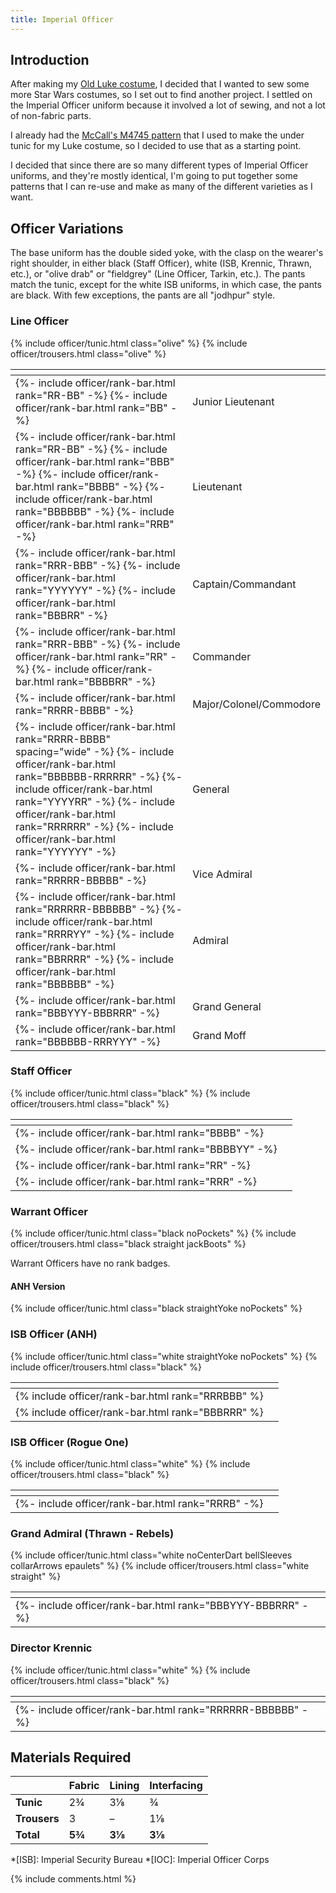 ```yaml
---
title: Imperial Officer
---
```


<link rel="stylesheet" type="text/css" href="{{ '/assets/css/imperial-officer.css?v=' | append: site.github.build_revision | relative_url }}" />

## Introduction

After making my [Old Luke costume](/costuming/luke-tfa.html), I decided that I wanted to sew some more Star Wars costumes, so I set out to find another project. I settled on the Imperial Officer uniform because it involved a lot of sewing, and not a lot of non-fabric parts.

I already had the [McCall's M4745 pattern](https://mccallpattern.mccall.com/m4745) that I used to make the under tunic for my Luke costume, so I decided to use that as a starting point.

I decided that since there are so many different types of Imperial Officer uniforms, and they're mostly identical, I'm going to put together some patterns that I can re-use and make as many of the different varieties as I want.

## Officer Variations
The base uniform has the double sided yoke, with the clasp on the wearer's right shoulder, in either black (Staff Officer), white (ISB, Krennic, Thrawn, etc.), or "olive drab" or "fieldgrey" (Line Officer, Tarkin, etc.). The pants match the tunic, except for the white ISB uniforms, in which case, the pants are black. With few exceptions, the pants are all "jodhpur" style.

### Line Officer
{% include officer/tunic.html class="olive" %}
{% include officer/trousers.html class="olive" %}

<table>
	<thead>
		<tr>
			<th></th>
			<th></th>
		</tr>
	</thead>
	<tbody>
		<tr>
			<td>
				{%- include officer/rank-bar.html rank="RR-BB" -%}
				{%- include officer/rank-bar.html rank="BB" -%}
			</td>
			<td>Junior Lieutenant</td>
		</tr>
		<tr>
			<td>
				{%- include officer/rank-bar.html rank="RR-BB" -%}
				{%- include officer/rank-bar.html rank="BBB" -%}
				{%- include officer/rank-bar.html rank="BBBB" -%}
				{%- include officer/rank-bar.html rank="BBBBBB" -%}
				{%- include officer/rank-bar.html rank="RRB" -%}
			</td>
			<td>Lieutenant</td>
		</tr>
		<tr>
			<td>
				{%- include officer/rank-bar.html rank="RRR-BBB" -%}
				{%- include officer/rank-bar.html rank="YYYYYY" -%}
				{%- include officer/rank-bar.html rank="BBBRR" -%}
			</td>
			<td>Captain/Commandant</td>
		</tr>
		<tr>
			<td>
				{%- include officer/rank-bar.html rank="RRR-BBB" -%}
				{%- include officer/rank-bar.html rank="RR" -%}
				{%- include officer/rank-bar.html rank="BBBBRR" -%}
			</td>
			<td>Commander</td>
		</tr>
		<tr>
			<td>{%- include officer/rank-bar.html rank="RRRR-BBBB" -%}</td>
			<td>Major/Colonel/Commodore</td>
		</tr>
		<tr>
			<td>
				{%- include officer/rank-bar.html rank="RRRR-BBBB" spacing="wide" -%}
				{%- include officer/rank-bar.html rank="BBBBBB-RRRRRR" -%}
				{%- include officer/rank-bar.html rank="YYYYRR" -%}
				{%- include officer/rank-bar.html rank="RRRRRR" -%}
				{%- include officer/rank-bar.html rank="YYYYYY" -%}
			</td>
			<td>General</td>
		</tr>
		<tr>
			<td>{%- include officer/rank-bar.html rank="RRRRR-BBBBB" -%}</td>
			<td>Vice Admiral</td>
		</tr>
		<tr>
			<td>
				{%- include officer/rank-bar.html rank="RRRRRR-BBBBBB" -%}
				{%- include officer/rank-bar.html rank="RRRRYY" -%}
				{%- include officer/rank-bar.html rank="BBRRRR" -%}
				{%- include officer/rank-bar.html rank="BBBBBB" -%}
			</td>
			<td>Admiral</td>
		</tr>
		<tr>
			<td>{%- include officer/rank-bar.html rank="BBBYYY-BBBRRR" -%}</td>
			<td>Grand General</td>
		</tr>
		<tr>
			<td>{%- include officer/rank-bar.html rank="BBBBBB-RRRYYY" -%}</td>
			<td>Grand Moff</td>
		</tr>
	</tbody>
</table>

### Staff Officer
{% include officer/tunic.html class="black" %}
{% include officer/trousers.html class="black" %}

<table>
	<thead>
		<tr>
			<th></th>
			<th></th>
		</tr>
	</thead>
	<tbody>
		<tr>
			<td>{%- include officer/rank-bar.html rank="BBBB" -%}</td>
			<td></td>
		</tr>
		<tr>
			<td>{%- include officer/rank-bar.html rank="BBBBYY" -%}</td>
			<td></td>
		</tr>
		<tr>
			<td>{%- include officer/rank-bar.html rank="RR" -%}</td>
			<td></td>
		</tr>
		<tr>
			<td>{%- include officer/rank-bar.html rank="RRR" -%}</td>
			<td></td>
		</tr>
	</tbody>
</table>

### Warrant Officer
{% include officer/tunic.html class="black noPockets" %}
{% include officer/trousers.html class="black straight jackBoots" %}

Warrant Officers have no rank badges.

#### ANH Version
{% include officer/tunic.html class="black straightYoke noPockets" %}

### ISB Officer (ANH)
{% include officer/tunic.html class="white straightYoke noPockets" %}
{% include officer/trousers.html class="black" %}

<table>
	<thead>
		<tr>
			<th></th>
			<th></th>
		</tr>
	</thead>
	<tbody>
		<tr>
			<td>{% include officer/rank-bar.html rank="RRRBBB" %}</td>
			<td></td>
		</tr>
		<tr>
			<td>{% include officer/rank-bar.html rank="BBBRRR" %}</td>
			<td></td>
		</tr>
	</tbody>
</table>

### ISB Officer (Rogue One)
{% include officer/tunic.html class="white" %}
{% include officer/trousers.html class="black" %}

<table>
	<thead>
		<tr>
			<th></th>
			<th></th>
		</tr>
	</thead>
	<tbody>
		<tr>
			<td>{%- include officer/rank-bar.html rank="RRRB" -%}</td>
			<td></td>
		</tr>
	</tbody>
</table>

### Grand Admiral (Thrawn - Rebels)
{% include officer/tunic.html class="white noCenterDart bellSleeves collarArrows epaulets" %}
{% include officer/trousers.html class="white straight" %}

<table>
	<thead>
		<tr>
			<th></th>
			<th></th>
		</tr>
	</thead>
	<tbody>
		<tr>
			<td>{%- include officer/rank-bar.html rank="BBBYYY-BBBRRR" -%}</td>
			<td></td>
		</tr>
	</tbody>
</table>

### Director Krennic
{% include officer/tunic.html class="white" %}
{% include officer/trousers.html class="black" %}

<table>
	<thead>
		<tr>
			<th></th>
			<th></th>
		</tr>
	</thead>
	<tbody>
		<tr>
			<td>{%- include officer/rank-bar.html rank="RRRRRR-BBBBBB" -%}</td>
			<td></td>
		</tr>
	</tbody>
</table>

## Materials Required

|  | **Fabric** | **Lining** | **Interfacing** |
|---|---|---|---|
| **Tunic** | 2¾ | 3⅛ | ¾ |
| **Trousers** | 3 | – | 1⅛ |
| **Total** | **5¾** | **3⅛** | **3⅛** |

*[ISB]: Imperial Security Bureau
*[IOC]: Imperial Officer Corps

<script type="text/javascript" src="{{ '/assets/js/imperial-officer.js?v=' | append: site.github.build_revision | relative_url }}"></script>

{% include comments.html %}

